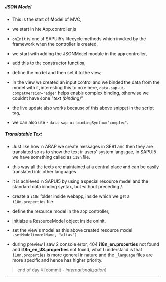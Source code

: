 ##### JSON Model

- This is the start of **M**odel of MVC,
- we start in hte App.controller.js
- `onInit` is one of SAPUI5’s lifecycle methods which invoked by the framework when the controller is created,

- we start with adding the JSONModel module in the app controller,
- add this to the constructor function,
- define the model and then set it to the view,

- In the view we created an input control and we binded the data from the model with it,
interesting this to note here, `data-sap-ui-compatVersion="edge"` helps enable complex binding, otherwise we couldnt have done "*text (binding)*".
- the live update also works because of this above snippet in the script tag,
- we can also use - `data-sap-ui-bindingSyntax="complex"`.


##### Translatable Text

- Just like how in ABAP we create messages in SE91 and then they are translated so as to show the text in users' system langugae,
in SAPUI5 we have something called as `i18n` file.
- this way all the texts are maintained at a central place and can be easily translated into other languages
- it is achieved in SAPUI5 by using a special resource model and the standard data binding syntax, but without preceding /. 

- create a `i18n` folder inside webapp, inside which we get a `i18n.properties` file
- define the resource model in the app controller,
- initialze a ResourceModel object inside onInit,
- set the view's model as this above created resource model `.setModel(modelName, "alias")`

- during preview I saw 2 console error, 404 **i18n_en.properties** not found and **i18n_en_US.properties** not found,
what I understand is that `i18n.properties` is more general in nature and the `_language` files are more specific and hence has higher priority.

> end of day 4 [commit - *internationalization*]
--- 